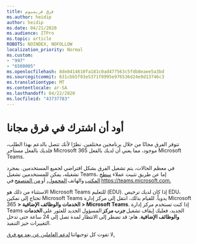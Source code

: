```yaml
---
title: فرق فريميوم
ms.author: heidip
author: heidip
ms.date: 04/21/2020
ms.audience: ITPro
ms.topic: article
ROBOTS: NOINDEX, NOFOLLOW
localization_priority: Normal
ms.custom:
- "997"
- "6500005"
ms.openlocfilehash: 8de8414610fa181c0ad477563c5fdb8eaee5a3bd
ms.sourcegitcommit: 631cbb5f03e5371f0995e976536d24e9d13746c3
ms.translationtype: MT
ms.contentlocale: ar-SA
ms.lasthandoff: 04/22/2020
ms.locfileid: "43737783"
---
```

# <a name="id-like-to-sign-up-for-teams-for-free"></a>أود أن اشترك في فرق مجانا

تتوفر الفرق مجانًا من خلال برنامجين مختلفين. نظرًا لأنك تتصل بالدعم بهذا الطلب، فلديك بالفعل مستأجر Microsoft 365 موجود، مما يعني أن لديك بالفعل Microsoft Teams.

في معظم الحالات، يتم تشغيل الفرق بشكل افتراضي لجميع المستخدمين. بمجرد تشغيله، يمكن للمستخدمين تشغيل Teams، إما عن طريق تثبيت عملاء [سطح المكتب](https://docs.microsoft.com/MicrosoftTeams/get-clients#desktop-client) والهاتف [المحمول،](https://docs.microsoft.com/MicrosoftTeams/get-clients#mobile-clients) أو [من المتصفح](https://docs.microsoft.com/MicrosoftTeams/get-clients#web-client) في <https://teams.microsoft.com.>

الاستثناء من ذلك هو Microsoft Teams للتعليم (EDU). إذا كان لديك ترخيص EDU، تحتاج إلى تمكين Microsoft Teams يدوياً. للقيام بذلك، انتقل إلى مركز إدارة Microsoft 365 **> الخدمات والوظائف الإضافية > Microsoft Teams**. إذا كنت تستخدم مركز إدارة Teams الجديد، فعليك إيقاف تشغيل **جرب مركز** المسؤول الجديد للعثور على **الخدمات والوظائف الإضافية**. هام: قد تضطر إلى الانتظار لمدة تصل إلى 24 ساعة حتى تدخل التغييرات حيز التنفيذ.

لا تفوت كل توجيهاتنا [لدعم العاملين عن بعد مع فرق.](https://docs.microsoft.com/MicrosoftTeams/support-remote-work-with-teams)
